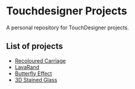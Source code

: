 # Touchdesigner Projects

A personal repository for TouchDesigner projects.

## List of projects
- [Recoloured Carriage](./tree/main/RecolouredCarriage)
- [LavaRand](./tree/main/LavaRand)
- [Butterfly Effect](./tree/main/ButterflyEffect)
- [3D Stained Glass](./tree/main/3DStainedGlass)